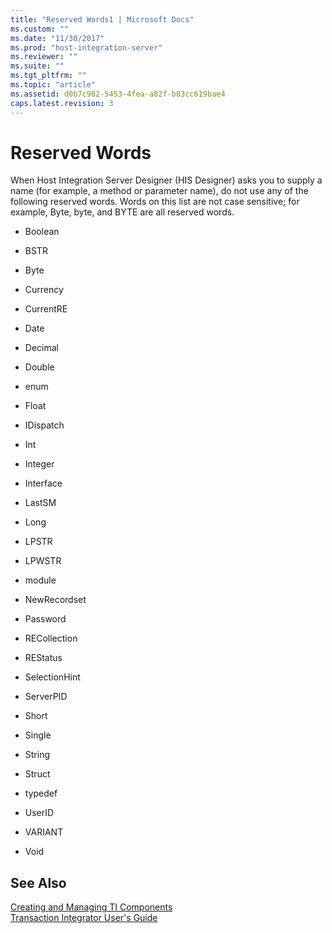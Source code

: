 ```yaml
---
title: "Reserved Words1 | Microsoft Docs"
ms.custom: ""
ms.date: "11/30/2017"
ms.prod: "host-integration-server"
ms.reviewer: ""
ms.suite: ""
ms.tgt_pltfrm: ""
ms.topic: "article"
ms.assetid: d0b7c982-5453-4fea-a82f-b83cc619bae4
caps.latest.revision: 3
---
```

# Reserved Words
When Host Integration Server Designer (HIS Designer) asks you to supply a name (for example, a method or parameter name), do not use any of the following reserved words. Words on this list are not case sensitive; for example, Byte, byte, and BYTE are all reserved words.  
  
-   Boolean  
  
-   BSTR  
  
-   Byte  
  
-   Currency  
  
-   CurrentRE  
  
-   Date  
  
-   Decimal  
  
-   Double  
  
-   enum  
  
-   Float  
  
-   IDispatch  
  
-   Int  
  
-   Integer  
  
-   Interface  
  
-   LastSM  
  
-   Long  
  
-   LPSTR  
  
-   LPWSTR  
  
-   module  
  
-   NewRecordset  
  
-   Password  
  
-   RECollection  
  
-   REStatus  
  
-   SelectionHint  
  
-   ServerPID  
  
-   Short  
  
-   Single  
  
-   String  
  
-   Struct  
  
-   typedef  
  
-   UserID  
  
-   VARIANT  
  
-   Void  
  
## See Also  
 [Creating and Managing TI Components](../core/creating-and-managing-ti-components1.md)   
 [Transaction Integrator User's Guide](../core/transaction-integrator-user-s-guide1.md)